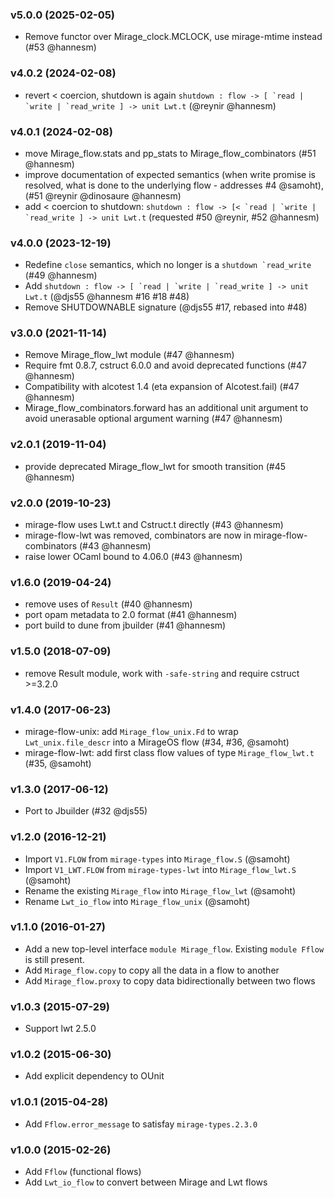 ### v5.0.0 (2025-02-05)

- Remove functor over Mirage_clock.MCLOCK, use mirage-mtime instead
  (#53 @hannesm)

### v4.0.2 (2024-02-08)

- revert < coercion, shutdown is again
  ``shutdown : flow -> [ `read | `write | `read_write ] -> unit Lwt.t``
  (@reynir @hannesm)

### v4.0.1 (2024-02-08)

- move Mirage_flow.stats and pp_stats to Mirage_flow_combinators (#51 @hannesm)
- improve documentation of expected semantics (when write promise is resolved,
  what is done to the underlying flow - addresses #4 @samoht),
  (#51 @reynir @dinosaure @hannesm)
- add < coercion to shutdown:
  ``shutdown : flow -> [< `read | `write | `read_write ] -> unit Lwt.t``
  (requested #50 @reynir, #52 @hannesm)

### v4.0.0 (2023-12-19)

- Redefine `close` semantics, which no longer is a `` shutdown `read_write ``
  (#49 @hannesm)
- Add ``shutdown : flow -> [ `read | `write | `read_write ] -> unit Lwt.t``
  (@djs55 @hannesm #16 #18 #48)
- Remove SHUTDOWNABLE signature (@djs55 #17, rebased into #48)

### v3.0.0 (2021-11-14)

- Remove Mirage_flow_lwt module (#47 @hannesm)
- Require fmt 0.8.7, cstruct 6.0.0 and avoid deprecated functions (#47 @hannesm)
- Compatibility with alcotest 1.4 (eta expansion of Alcotest.fail) (#47 @hannesm)
- Mirage_flow_combinators.forward has an additional unit argument to avoid
  unerasable optional argument warning (#47 @hannesm)

### v2.0.1 (2019-11-04)

* provide deprecated Mirage_flow_lwt for smooth transition (#45 @hannesm)

### v2.0.0 (2019-10-23)

* mirage-flow uses Lwt.t and Cstruct.t directly (#43 @hannesm)
* mirage-flow-lwt was removed, combinators are now in mirage-flow-combinators (#43 @hannesm)
* raise lower OCaml bound to 4.06.0 (#43 @hannesm)

### v1.6.0 (2019-04-24)

* remove uses of `Result` (#40 @hannesm)
* port opam metadata to 2.0 format (#41 @hannesm)
* port build to dune from jbuilder (#41 @hannesm)

### v1.5.0 (2018-07-09)

* remove Result module, work with `-safe-string` and require cstruct >=3.2.0

### v1.4.0 (2017-06-23)

* mirage-flow-unix: add `Mirage_flow_unix.Fd` to wrap `Lwt_unix.file_descr` into
  a MirageOS flow (#34, #36, @samoht)
* mirage-flow-lwt: add first class flow values of type `Mirage_flow_lwt.t`
  (#35, @samoht)

### v1.3.0 (2017-06-12)

* Port to Jbuilder (#32 @djs55)

### v1.2.0 (2016-12-21)

* Import `V1.FLOW` from `mirage-types` into `Mirage_flow.S` (@samoht)
* Import `V1_LWT.FLOW` from `mirage-types-lwt` into `Mirage_flow_lwt.S` (@samoht)
* Rename the existing `Mirage_flow` into `Mirage_flow_lwt` (@samoht)
* Rename `Lwt_io_flow` into `Mirage_flow_unix` (@samoht)

### v1.1.0 (2016-01-27)

* Add a new top-level interface `module Mirage_flow`. Existing `module Fflow`
  is still present.
* Add `Mirage_flow.copy` to copy all the data in a flow to another
* Add `Mirage_flow.proxy` to copy data bidirectionally between two flows

### v1.0.3 (2015-07-29)

* Support lwt 2.5.0

### v1.0.2 (2015-06-30)

* Add explicit dependency to OUnit

### v1.0.1 (2015-04-28)

* Add `Fflow.error_message` to satisfay `mirage-types.2.3.0`

### v1.0.0 (2015-02-26)

* Add `Fflow` (functional flows)
* Add `Lwt_io_flow` to convert between Mirage and Lwt flows

